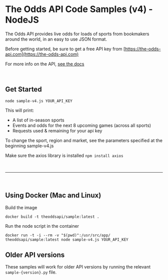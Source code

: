 # The Odds API Code Samples (v4) - NodeJS

The Odds API provides live odds for loads of sports from bookmakers around the world, in an easy to use JSON format.

Before getting started, be sure to get a free API key from [https://the-odds-api.com](https://the-odds-api.com)

For more info on the API, [see the docs](https://the-odds-api.com/liveapi/guides/v4/)

<br />

## Get Started

```
node sample-v4.js YOUR_API_KEY
```

This will print:
- A list of in-season sports
- Events and odds for the next 8 upcoming games (across all sports)
- Requests used & remaining for your api key

To change the sport, region and market, see the parameters specified at the beginning sample-v4.js

Make sure the axios library is installed `npm install axios`

<br />

---

<br />

## Using Docker (Mac and Linux)

Build the image

```
docker build -t theoddsapi/sample:latest .

```

Run the node script in the container
```
docker run -t -i --rm -v "$(pwd)":/usr/src/app/ theoddsapi/sample:latest node sample-v4.js YOUR_API_KEY
```

## Older API versions

These samples will work for older API versions by running the relevant `sample-{version}.py` file.
